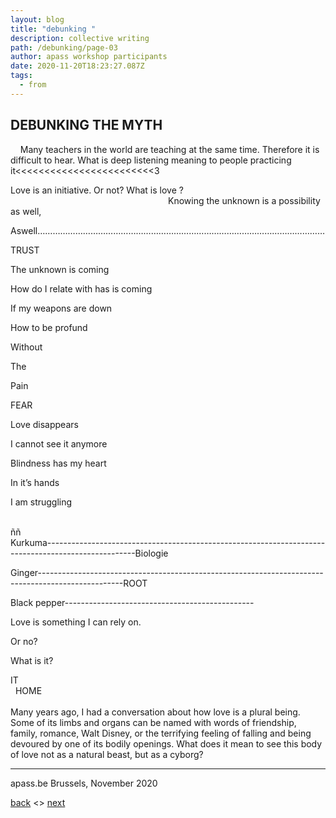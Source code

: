 ```yaml
---
layout: blog
title: "debunking "
description: collective writing
path: /debunking/page-03
author: apass workshop participants
date: 2020-11-20T18:23:27.087Z
tags:
  - from
---
```

## DEBUNKING THE MYTH

    Many teachers in the world are teaching at the same time. Therefore it is difficult to hear. What is deep listening meaning to people practicing it<<<<<<<<<<<<<<<<<<<<<<<<3

Love is an initiative. Or not? What is love ?                                                                                                                         Knowing the unknown is a possibility as well, 

Aswell……………………………………………………………………………………………………

TRUST 

The unknown is coming 

How do I relate with has is coming 

If my weapons are down 

How to be profund

Without 

The 

Pain

FEAR 

Love disappears 

I cannot see it anymore

Blindness has my heart 

In it’s hands 

I am struggling

\
ññ\
Kurkuma----------------------------------------------------------------------------------------------------Biologie

Ginger---------------------------------------------------------------------------------------------------ROOT

Black pepper----------------------------------------------- 

Love is something I can rely on. 

Or no?

What is it?

IT                                                                                                                               HOME\
\
Many years ago, I had a conversation about how love is a plural being. Some of its limbs and organs can be named with words of friendship, family, romance, Walt Disney, or the terrifying feeling of falling and being devoured by one of its bodily openings. What does it mean to see this body of love not as a natural beast, but as a cyborg? 


- - -
<div align="center>
            
collective writing by participants of Debunking the Myth workhop at [apass.be](https://apass.be/debunking-the-myth) Brussels, November 2020
            
<a href="{{ '/posts/debunking/' | url }}">back</a> <> <a href="{{ '/debunking/page-04/' | url }}">next</a>
                                                                                                 


